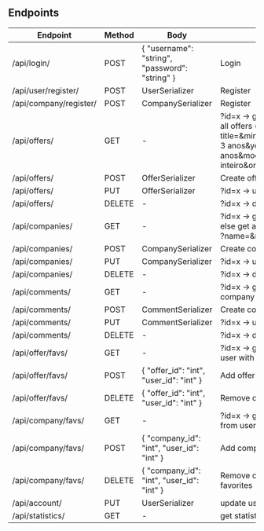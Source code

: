 ## Endpoints

| Endpoint | Method | Body | Description |
| --- | --- | --- | --- |
| /api/login/ | POST | { "username": "string", "password": "string" } | Login |
| /api/user/register/ | POST | UserSerializer | Register |
| /api/company/register/ | POST | CompanySerializer | Register |
| /api/offers/ | GET | - | ?id=x -> get offer with id x, else get all offers (with filters)?title=&min=0&max=300&years=0-3 anos&years=3-5 anos&model=Remoto&type=Tempo inteiro&order=0|
| /api/offers/ | POST | OfferSerializer | Create offer |
| /api/offers/ | PUT | OfferSerializer | ?id=x -> update offer with id x |
| /api/offers/ | DELETE | - | ?id=x -> delete offer with id x |
| /api/companies/ | GET | - | ?id=x -> get company with id x, else get all companies (with filters) ?name=&rating=0&order=0|
| /api/companies/ | POST | CompanySerializer | Create company |
| /api/companies/ | PUT | CompanySerializer | ?id=x -> update company with id x |
| /api/companies/ | DELETE | - | ?id=x -> delete company with id x |
| /api/comments/ | GET | - | ?id=x -> get comments from company with id x |
| /api/comments/ | POST | CommentSerializer | Create comment |
| /api/comments/ | PUT | CommentSerializer | ?id=x -> update comment with id x |
| /api/comments/ | DELETE | - | ?id=x -> delete comment with id x |
| /api/offer/favs/ | GET | - | ?id=x -> get favourite offers from user with id x |
| /api/offer/favs/ | POST | { "offer_id": "int", "user_id": "int" } | Add offer to user's favorites |
| /api/offer/favs/ | DELETE| { "offer_id": "int", "user_id": "int" } | Remove offer from user's favorites |
| /api/company/favs/ | GET | - | ?id=x -> gets favourite companies from user with id x |
| /api/company/favs/ | POST | { "company_id": "int", "user_id": "int" } | Add company to user's favorites |
| /api/company/favs/ | DELETE| { "company_id": "int", "user_id": "int" } | Remove company from user's favorites |
| /api/account/ | PUT | UserSerializer | update user account |
| /api/statistics/ | GET | - | get statistics |
